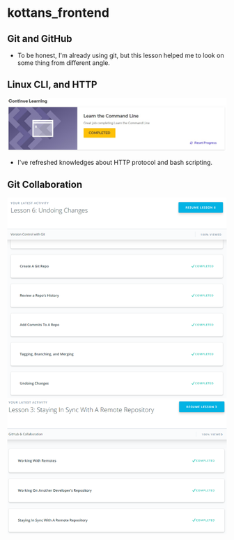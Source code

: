 # kottans_frontend

## Git and GitHub

* To be honest, I'm already using git, but this lesson helped me to look on some thing from different angle.


## Linux CLI, and HTTP

![Screenshot_1](/task_linux_cli/learn_the_command_line-complete.png)
* I've refreshed knowledges about HTTP protocol and bash scripting.


## Git Collaboration

![Screenshot_2](/task_git_collaboration/what_is_version_control-complete.png)
![Screenshot_3](/task_git_collaboration/github_and_collaboration-complete.png)